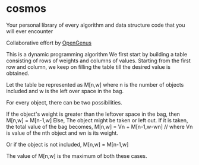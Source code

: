 # cosmos
Your personal library of every algorithm and data structure code that you will ever encounter

Collaborative effort by [OpenGenus](https://github.com/opengenus)

This is a dynamic programming algorithm
We first start by building a table consisting of rows of weights and columns of values.
Starting from the first row and column, we keep on filling the table till the desired value is obtained.

Let the table be represented as M[n,w] where n is the number of objects included
and w is the left over space in the bag.

For every object, there can be two possibilities. 

If the object's weight is greater than the leftover space in the bag, 
then M[n,w] = M[n-1,w]
Else,
The object might be taken or left out.
If it is taken, the total value of the bag becomes,
M[n,w] = Vn + M[n-1,w-wn]           // where Vn is value of the nth object and wn is its weight.

Or if the object is not included,
M[n,w] = M[n-1,w]

The value of M[n,w] is the maximum of both these cases.


